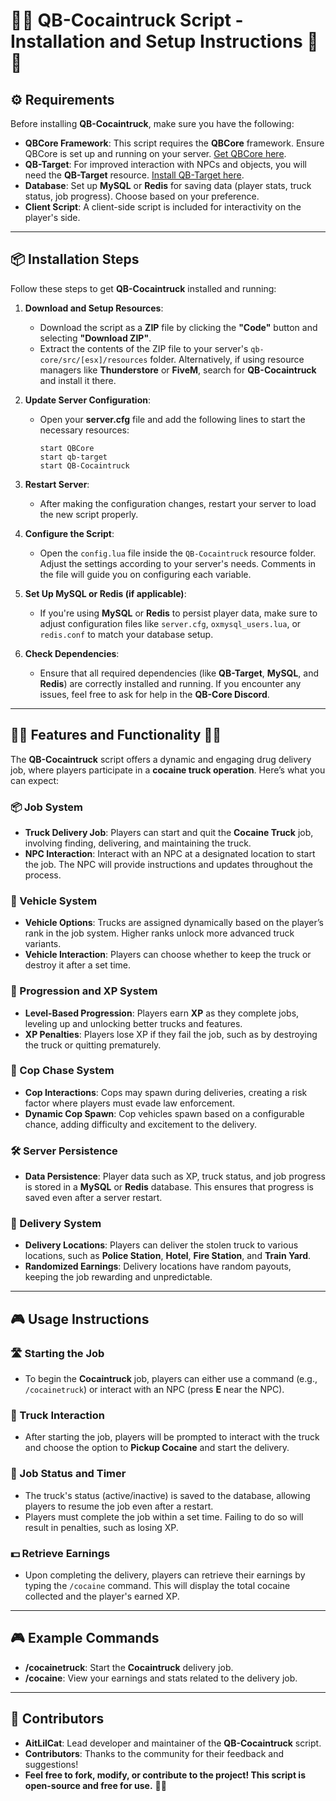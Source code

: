 
# 💊🎉 QB-Cocaintruck Script - Installation and Setup Instructions 💊🎉

## ⚙️ Requirements

Before installing **QB-Cocaintruck**, make sure you have the following:

- **QBCore Framework**: This script requires the **QBCore** framework. Ensure QBCore is set up and running on your server. [Get QBCore here](https://github.com/qbcore-framework).
- **QB-Target**: For improved interaction with NPCs and objects, you will need the **QB-Target** resource. [Install QB-Target here](https://github.com/qbcore-framework/qb-target).
- **Database**: Set up **MySQL** or **Redis** for saving data (player stats, truck status, job progress). Choose based on your preference.
- **Client Script**: A client-side script is included for interactivity on the player's side.

---

## 📦 Installation Steps

Follow these steps to get **QB-Cocaintruck** installed and running:

1. **Download and Setup Resources**:
   - Download the script as a **ZIP** file by clicking the **"Code"** button and selecting **"Download ZIP"**.
   - Extract the contents of the ZIP file to your server's `qb-core/src/[esx]/resources` folder. Alternatively, if using resource managers like **Thunderstore** or **FiveM**, search for **QB-Cocaintruck** and install it there.

2. **Update Server Configuration**:
   - Open your **server.cfg** file and add the following lines to start the necessary resources:
     ```plaintext
     start QBCore
     start qb-target
     start QB-Cocaintruck
     ```

3. **Restart Server**:
   - After making the configuration changes, restart your server to load the new script properly.

4. **Configure the Script**:
   - Open the `config.lua` file inside the `QB-Cocaintruck` resource folder. Adjust the settings according to your server's needs. Comments in the file will guide you on configuring each variable.

5. **Set Up MySQL or Redis (if applicable)**:
   - If you're using **MySQL** or **Redis** to persist player data, make sure to adjust configuration files like `server.cfg`, `oxmysql_users.lua`, or `redis.conf` to match your database setup.

6. **Check Dependencies**:
   - Ensure that all required dependencies (like **QB-Target**, **MySQL**, and **Redis**) are correctly installed and running. If you encounter any issues, feel free to ask for help in the **QB-Core Discord**.

---

## 💊🎉 Features and Functionality 🎉💊

The **QB-Cocaintruck** script offers a dynamic and engaging drug delivery job, where players participate in a **cocaine truck operation**. Here’s what you can expect:

### 📦 Job System
- **Truck Delivery Job**: Players can start and quit the **Cocaine Truck** job, involving finding, delivering, and maintaining the truck.
- **NPC Interaction**: Interact with an NPC at a designated location to start the job. The NPC will provide instructions and updates throughout the process.

### 🚚 Vehicle System
- **Vehicle Options**: Trucks are assigned dynamically based on the player’s rank in the job system. Higher ranks unlock more advanced truck variants.
- **Vehicle Interaction**: Players can choose whether to keep the truck or destroy it after a set time.

### 🔐 Progression and XP System
- **Level-Based Progression**: Players earn **XP** as they complete jobs, leveling up and unlocking better trucks and features.
- **XP Penalties**: Players lose XP if they fail the job, such as by destroying the truck or quitting prematurely.

### 🚓 Cop Chase System
- **Cop Interactions**: Cops may spawn during deliveries, creating a risk factor where players must evade law enforcement.
- **Dynamic Cop Spawn**: Cop vehicles spawn based on a configurable chance, adding difficulty and excitement to the delivery.

### 🛠️ Server Persistence
- **Data Persistence**: Player data such as XP, truck status, and job progress is stored in a **MySQL** or **Redis** database. This ensures that progress is saved even after a server restart.

### 📍 Delivery System
- **Delivery Locations**: Players can deliver the stolen truck to various locations, such as **Police Station**, **Hotel**, **Fire Station**, and **Train Yard**.
- **Randomized Earnings**: Delivery locations have random payouts, keeping the job rewarding and unpredictable.

---

## 🎮 Usage Instructions

### 🛣️ Starting the Job
- To begin the **Cocaintruck** job, players can either use a command (e.g., `/cocainetruck`) or interact with an NPC (press **E** near the NPC).

### 🚚 Truck Interaction
- After starting the job, players will be prompted to interact with the truck and choose the option to **Pickup Cocaine** and start the delivery.

### 🔄 Job Status and Timer
- The truck's status (active/inactive) is saved to the database, allowing players to resume the job even after a restart.
- Players must complete the job within a set time. Failing to do so will result in penalties, such as losing XP.

### 💵 Retrieve Earnings
- Upon completing the delivery, players can retrieve their earnings by typing the `/cocaine` command. This will display the total cocaine collected and the player's earned XP.

---

## 🎮 Example Commands
- **/cocainetruck**: Start the **Cocaintruck** delivery job.
- **/cocaine**: View your earnings and stats related to the delivery job.

---

## 🚀 Contributors

- **AitLilCat**: Lead developer and maintainer of the **QB-Cocaintruck** script.
- **Contributors**: Thanks to the community for their feedback and suggestions!
- **Feel free to fork, modify, or contribute to the project! This script is open-source and free for use.** 🍴🤝

